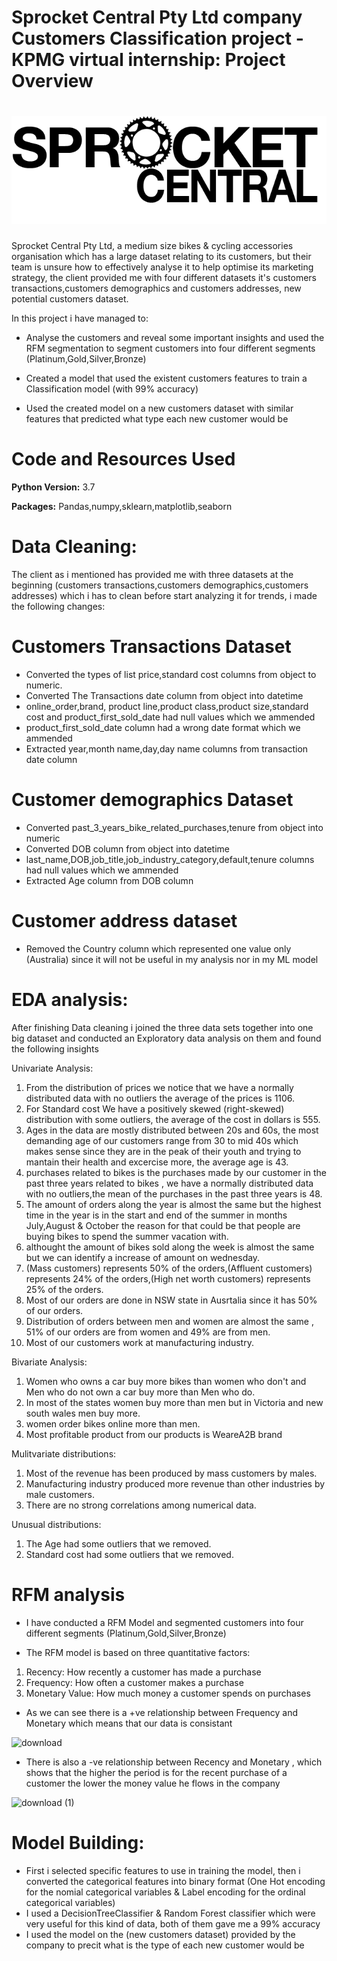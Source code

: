# Sprocket Central Pty Ltd company Customers Classification project - KPMG virtual internship: Project Overview
# ![](/notebooks/sprocket_central.png)



Sprocket Central Pty Ltd, a medium size bikes & cycling accessories organisation which has a large dataset relating to its customers, but their team is unsure how to effectively analyse it to help optimise its marketing strategy, the client provided me with four different datasets it's customers transactions,customers demographics and customers addresses, new potential customers dataset.

In this project i have managed to:

* Analyse the customers and reveal some important insights and used the RFM segmentation to segment customers into four different segments (Platinum,Gold,Silver,Bronze)

* Created a model that used the existent customers features to train a Classification model (with 99% accuracy)

* Used the created model on a new customers dataset with similar features that predicted what type each new customer would be 

# Code and Resources Used

**Python Version:** 3.7

**Packages:** Pandas,numpy,sklearn,matplotlib,seaborn


# Data Cleaning:

The client as i mentioned has provided me with three datasets at the beginning (customers transactions,customers demographics,customers addresses) which i has to clean before start analyzing it for trends, i made the following changes:

# Customers Transactions Dataset

* Converted the types of list price,standard cost columns from object to numeric.
* Converted The Transactions date column from object into datetime
* online_order,brand, product line,product class,product size,standard cost and product_first_sold_date had null values which we ammended
* product_first_sold_date column had a wrong date format which we ammended
* Extracted year,month name,day,day name columns from transaction date column


# Customer demographics Dataset
* Converted past_3_years_bike_related_purchases,tenure from object into numeric
* Converted DOB column from object into datetime
* last_name,DOB,job_title,job_industry_category,default,tenure columns had null values which we ammended
* Extracted Age column from DOB column


# Customer address dataset
* Removed the Country column which represented one value only (Australia) since it will not be useful in my analysis nor in my ML model


# EDA analysis:
After finishing Data cleaning i joined the three data sets together into one big dataset and conducted an Exploratory data analysis on them and found the following insights

Univariate Analysis:

1. From the distribution of prices we notice that we have a normally distributed data with no outliers the average of the prices is 1106.
2. For Standard cost We have a positively skewed (right-skewed) distribution with some outliers, the average of the cost in dollars is 555.
3. Ages in the data are mostly distributed between 20s and 60s, the most demanding age of our customers range from 30 to mid 40s which makes sense since they are in the peak of their youth and trying to mantain their health and excercise more, the average age is 43.
4. purchases related to bikes is the purchases made by our customer in the past three years related to bikes , we have a normally distributed data with no outliers,the mean of the purchases in the past three years is 48.
5. The amount of orders along the year is almost the same but the highest time in the year is in the start and end of the summer in months July,August & October the reason for that could be that people are buying bikes to spend the summer vacation with.
6. althought the amount of bikes sold along the week is almost the same but we can identify a increase of amount on wednesday.
7. (Mass customers) represents 50% of the orders,(Affluent customers) represents 24% of the orders,(High net worth customers) represents 25% of the orders.
8. Most of our orders are done in NSW state in Ausrtalia since it has 50% of our orders.
9. Distribution of orders between men and women are almost the same , 51% of our orders are from women and 49% are from men.
10. Most of our customers work at manufacturing industry.

Bivariate Analysis:

1. Women who owns a car buy more bikes than women who don't and Men who do not own a car buy more than Men who do.
2. In most of the states women buy more than men but in Victoria and new south wales men buy more.
3. women order bikes online more than men.
4. Most profitable product from our products is WeareA2B brand

Mulitvariate distributions:

1. Most of the revenue has been produced by mass customers by males.
2. Manufacturing industry produced more revenue than other industries by male customers.
3. There are no strong correlations among numerical data.


Unusual distributions:

1. The Age had some outliers that we removed.
2. Standard cost had some outliers that we removed.


# RFM analysis

* I have conducted a RFM Model and segmented customers into four different segments (Platinum,Gold,Silver,Bronze)

* The RFM model is based on three quantitative factors:
1. Recency: How recently a customer has made a purchase
2. Frequency: How often a customer makes a purchase
3. Monetary Value: How much money a customer spends on purchases


*  As we can see there is a +ve relationship between Frequency and Monetary which means that our data is consistant

![download](https://user-images.githubusercontent.com/67180181/142139006-847e3382-9557-4132-9e14-a88185a97459.png)

* There is also a -ve relationship between Recency and Monetary , which shows that the higher the period is for the recent purchase of a customer the lower the money value he flows in the company

![download (1)](https://user-images.githubusercontent.com/67180181/142139168-9921e6f5-9451-46eb-bbec-a584bb625516.png)

# Model Building:

* First i selected specific features to use in training the model, then i converted the categorical features into binary format (One Hot encoding for the nomial categorical variables & Label encoding for the ordinal categorical variables)
* I used a DecisionTreeClassifier & Random Forest classifier which were very useful for this kind of data, both of them gave me a 99% accuracy 
* I used the model on the (new customers dataset) provided by the company to precit what is the type of each new customer would be
